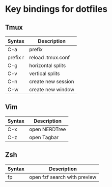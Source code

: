 # Key bindings for dotfiles

## Tmux

|Syntax|Description|
|--------|---------|
|C-a|      prefix|
|prefix r| reload  .tmux.conf|
|C-g|      horizontal splits|
|C-v|      vertical splits|
|C-n|      create new session|
|C-w|      create new window|

## Vim

|Syntax|Description|
|------|-------|
|C-x| open NERDTree|
|C-z| open Tagbar|

## Zsh

|Syntax|Description|
|------|-------|
|fp| open fzf search with preview|
